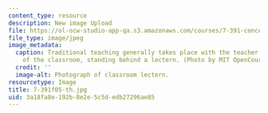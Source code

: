 ```yaml
---
content_type: resource
description: New image Upload
file: https://ol-ocw-studio-app-qa.s3.amazonaws.com/courses/7-391-concept-centered-teaching-fall-2005/3a18fa8e192b8e2e5c5dedb27296ae85_7-391f05-th.jpg
file_type: image/jpeg
image_metadata:
  caption: Traditional teaching generally takes place with the teacher at the front
    of the classroom, standing behind a lectern. (Photo by MIT OpenCourseWare.)
  credit: ''
  image-alt: Photograph of classroom lectern.
resourcetype: Image
title: 7-391f05-th.jpg
uid: 3a18fa8e-192b-8e2e-5c5d-edb27296ae85
---
```

